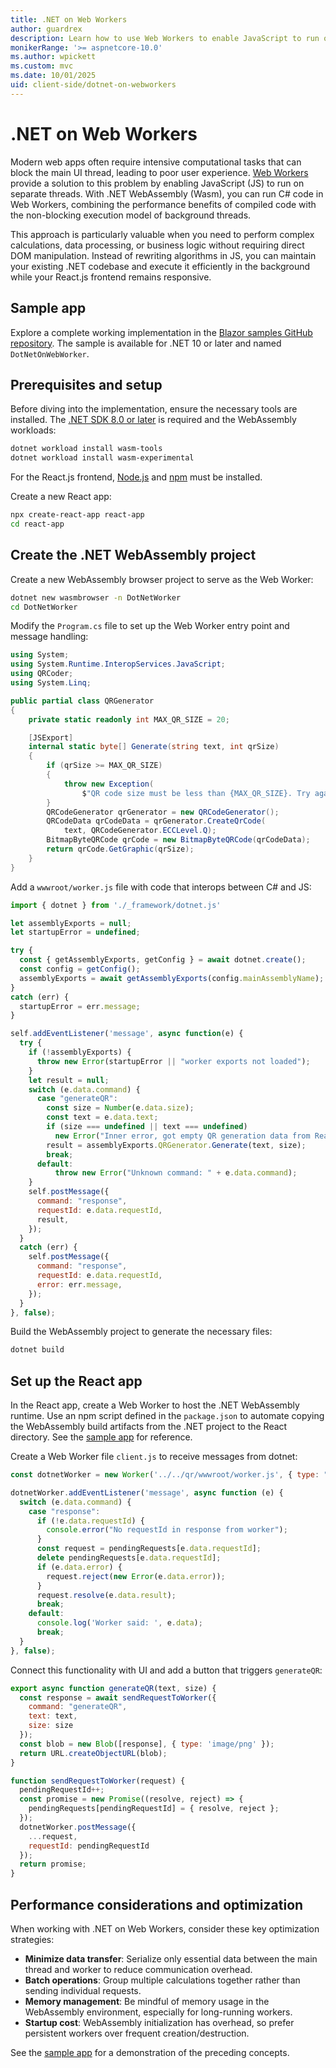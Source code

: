 ```yaml
---
title: .NET on Web Workers
author: guardrex
description: Learn how to use Web Workers to enable JavaScript to run on separate threads that don't block the main UI thread for improved app performance.
monikerRange: '>= aspnetcore-10.0'
ms.author: wpickett
ms.custom: mvc
ms.date: 10/01/2025
uid: client-side/dotnet-on-webworkers
---
```

# .NET on Web Workers

<!-- UPDATE 11.0 - Surface the INCLUDES file

[!INCLUDE[](~/includes/not-latest-version.md)]

-->

Modern web apps often require intensive computational tasks that can block the main UI thread, leading to poor user experience. [Web Workers](https://developer.mozilla.org/docs/Web/API/Web_Workers_API) provide a solution to this problem by enabling JavaScript (JS) to run on separate threads. With .NET WebAssembly (Wasm), you can run C# code in Web Workers, combining the performance benefits of compiled code with the non-blocking execution model of background threads.

This approach is particularly valuable when you need to perform complex calculations, data processing, or business logic without requiring direct DOM manipulation. Instead of rewriting algorithms in JS, you can maintain your existing .NET codebase and execute it efficiently in the background while your React.js frontend remains responsive.

## Sample app

Explore a complete working implementation in the [Blazor samples GitHub repository](https://github.com/dotnet/blazor-samples). The sample is available for .NET 10 or later and named `DotNetOnWebWorker`.

## Prerequisites and setup

Before diving into the implementation, ensure the necessary tools are installed. The [.NET SDK 8.0 or later](https://dotnet.microsoft.com/download) is required and the WebAssembly workloads:

```bash
dotnet workload install wasm-tools
dotnet workload install wasm-experimental
```

For the React.js frontend, [Node.js](https://nodejs.org/) and [npm](https://www.npmjs.com) must be installed.

Create a new React app:

```bash
npx create-react-app react-app
cd react-app
```

## Create the .NET WebAssembly project

Create a new WebAssembly browser project to serve as the Web Worker:

```bash
dotnet new wasmbrowser -n DotNetWorker
cd DotNetWorker
```

Modify the `Program.cs` file to set up the Web Worker entry point and message handling:

```csharp
using System;
using System.Runtime.InteropServices.JavaScript;
using QRCoder;
using System.Linq;

public partial class QRGenerator
{
    private static readonly int MAX_QR_SIZE = 20;

    [JSExport]
    internal static byte[] Generate(string text, int qrSize)
    {
        if (qrSize >= MAX_QR_SIZE)
        {
            throw new Exception(
                $"QR code size must be less than {MAX_QR_SIZE}. Try again.");
        }
        QRCodeGenerator qrGenerator = new QRCodeGenerator();
        QRCodeData qrCodeData = qrGenerator.CreateQrCode(
            text, QRCodeGenerator.ECCLevel.Q);
        BitmapByteQRCode qrCode = new BitmapByteQRCode(qrCodeData);
        return qrCode.GetGraphic(qrSize);
    }
}
```

Add a `wwwroot/worker.js` file with code that interops between C# and JS:

```javascript
import { dotnet } from './_framework/dotnet.js'

let assemblyExports = null;
let startupError = undefined;

try {
  const { getAssemblyExports, getConfig } = await dotnet.create();
  const config = getConfig();
  assemblyExports = await getAssemblyExports(config.mainAssemblyName);
}
catch (err) {
  startupError = err.message;
}

self.addEventListener('message', async function(e) {
  try {
    if (!assemblyExports) {
      throw new Error(startupError || "worker exports not loaded");
    }
    let result = null;
    switch (e.data.command) {
      case "generateQR":
        const size = Number(e.data.size);
        const text = e.data.text;
        if (size === undefined || text === undefined)
          new Error("Inner error, got empty QR generation data from React");
        result = assemblyExports.QRGenerator.Generate(text, size);
        break;
      default:
          throw new Error("Unknown command: " + e.data.command);
    }
    self.postMessage({
      command: "response",
      requestId: e.data.requestId,
      result,
    });
  }
  catch (err) {
    self.postMessage({
      command: "response",
      requestId: e.data.requestId,
      error: err.message,
    });
  }
}, false);
```

Build the WebAssembly project to generate the necessary files:

```bash
dotnet build
```

## Set up the React app

In the React app, create a Web Worker to host the .NET WebAssembly runtime. Use an npm script defined in the `package.json` to automate copying the WebAssembly build artifacts from the .NET project to the React directory. See the [sample app](#sample-app) for reference.

Create a Web Worker file `client.js` to receive messages from dotnet:

```javascript
const dotnetWorker = new Worker('../../qr/wwwroot/worker.js', { type: "module" } );

dotnetWorker.addEventListener('message', async function (e) {
  switch (e.data.command) {
    case "response":
      if (!e.data.requestId) {
        console.error("No requestId in response from worker");
      }
      const request = pendingRequests[e.data.requestId];
      delete pendingRequests[e.data.requestId];
      if (e.data.error) {
        request.reject(new Error(e.data.error));
      }
      request.resolve(e.data.result);
      break;
    default:
      console.log('Worker said: ', e.data);
      break;
  }
}, false);
```

Connect this functionality with UI and add a button that triggers `generateQR`:

```javascript
export async function generateQR(text, size) {
  const response = await sendRequestToWorker({
    command: "generateQR",
    text: text,
    size: size
  });
  const blob = new Blob([response], { type: 'image/png' });
  return URL.createObjectURL(blob);
}

function sendRequestToWorker(request) {
  pendingRequestId++;
  const promise = new Promise((resolve, reject) => {
    pendingRequests[pendingRequestId] = { resolve, reject };
  });
  dotnetWorker.postMessage({
    ...request,
    requestId: pendingRequestId
  });
  return promise;
}
```

## Performance considerations and optimization

When working with .NET on Web Workers, consider these key optimization strategies:

* **Minimize data transfer**: Serialize only essential data between the main thread and worker to reduce communication overhead.
* **Batch operations**: Group multiple calculations together rather than sending individual requests.
* **Memory management**: Be mindful of memory usage in the WebAssembly environment, especially for long-running workers.
* **Startup cost**: WebAssembly initialization has overhead, so prefer persistent workers over frequent creation/destruction.

See the [sample app](#sample-app) for a demonstration of the preceding concepts.
